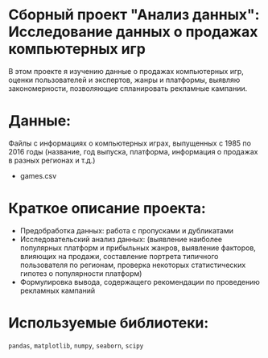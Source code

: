 # Сборный проект "Анализ данных": Исследование данных о продажах компьютерных игр
В этом проекте я изучению данные о продажах компьютерных игр, оценки пользователей и экспертов, жанры и платформы, выявляю закономерности, позволяющие спланировать рекламные кампании.
# Данные:
Файлы с информациях о компьютерных играх, выпущенных с 1985 по 2016 годы (название, год выпуска, платформа, информация о продажах в разных регионах и т.д.)
- games.csv
# Краткое описание проекта:
- Предобработка данных: работа с пропусками и дубликатами
- Исследовательский анализ данных: (выявление наиболее популярных платформ и прибыльных жанров,  выявление факторов, влияющих на продажи, составление портрета типичного пользователя по регионам, проверка некоторых статистических гипотез о популярности платформ)
- Формулировка вывода, содержащего рекомендации по проведению рекламных кампаний

# Используемые библиотеки:
`pandas`, `matplotlib`, `numpy`, `seaborn`, `scipy`

